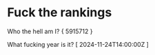 # Fuck the rankings

Who the hell am I?
{ 5915712 }

What fucking year is it?
[ 2024-11-24T14:00:00Z ]
